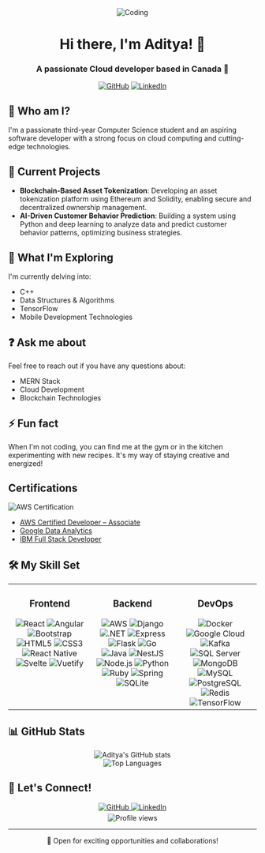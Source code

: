 <div align="center">
  <img src="https://i.giphy.com/media/v1.Y2lkPTc5MGI3NjExMXZrZTdyN3FhdTVlNWI0bXQ0Nm90MmRibnp0ZHg0cWFzZ2k1MGxrZiZlcD12MV9pbnRlcm5hbF9naWZfYnlfaWQmY3Q9Zw/fhAwk4DnqNgw8/giphy.gif" alt="Coding">

  # Hi there, I'm Aditya! 👋

  ### A passionate Cloud developer based in Canada 🍁

  [![GitHub](https://img.shields.io/badge/GitHub-Addy768-181717?style=for-the-badge&logo=github)](https://github.com/Addy768)
  [![LinkedIn](https://img.shields.io/badge/LinkedIn-Aditya%20Sharma-0077B5?style=for-the-badge&logo=linkedin)](https://www.linkedin.com/in/aditya-sharma-625564281/)

</div>

## 🤖 Who am I?

I'm a passionate third-year Computer Science student and an aspiring software developer with a strong focus on cloud computing and cutting-edge technologies.

## 🔭 Current Projects

- **Blockchain-Based Asset Tokenization**: Developing an asset tokenization platform using Ethereum and Solidity, enabling secure and decentralized ownership management.
- **AI-Driven Customer Behavior Prediction**: Building a system using Python and deep learning to analyze data and predict customer behavior patterns, optimizing business strategies.

## 🌱 What I'm Exploring

I'm currently delving into:
- C++
- Data Structures & Algorithms
- TensorFlow
- Mobile Development Technologies

## ❓ Ask me about

Feel free to reach out if you have any questions about:
- MERN Stack
- Cloud Development
- Blockchain Technologies

## ⚡ Fun fact

When I'm not coding, you can find me at the gym or in the kitchen experimenting with new recipes. It's my way of staying creative and energized!

## Certifications  
![AWS Certification](https://github.com/user-attachments/assets/ba9288dc-c27f-40be-8d07-f802f2a9ae97)  

- [AWS Certified Developer – Associate](https://www.credly.com/badges/3a2cd64b-81f1-42bf-837e-378c725a620e/linked_in?t=sqpd8g)  
- [Google Data Analytics](https://www.coursera.org/account/accomplishments/professional-cert/certificate/9GSY75HPPYG8)  
- [IBM Full Stack Developer](https://www.coursera.org/account/accomplishments/professional-cert/certificate/9GSY75HPPYG8)  


## 🛠️ My Skill Set

<table>
  <tr>
    <td valign="top" width="33%">
      <h3 align="center">Frontend</h3>
      <div align="center">
        <img src="https://img.shields.io/badge/-React-61DAFB?style=flat-square&logo=react&logoColor=black" alt="React" />
        <img src="https://img.shields.io/badge/-Angular-DD0031?style=flat-square&logo=angular&logoColor=white" alt="Angular" />
        <img src="https://img.shields.io/badge/-Bootstrap-7952B3?style=flat-square&logo=bootstrap&logoColor=white" alt="Bootstrap" />
        <img src="https://img.shields.io/badge/-HTML5-E34F26?style=flat-square&logo=html5&logoColor=white" alt="HTML5" />
        <img src="https://img.shields.io/badge/-CSS3-1572B6?style=flat-square&logo=css3&logoColor=white" alt="CSS3" />
        <img src="https://img.shields.io/badge/-React%20Native-61DAFB?style=flat-square&logo=react&logoColor=black" alt="React Native" />
        <img src="https://img.shields.io/badge/-Svelte-FF3E00?style=flat-square&logo=svelte&logoColor=white" alt="Svelte" />
        <img src="https://img.shields.io/badge/-Vuetify-1867C0?style=flat-square&logo=vuetify&logoColor=white" alt="Vuetify" />
      </div>
    </td>
    <td valign="top" width="33%">
      <h3 align="center">Backend</h3>
      <div align="center">
        <img src="https://img.shields.io/badge/-AWS-232F3E?style=flat-square&logo=amazon-aws&logoColor=white" alt="AWS" />
        <img src="https://img.shields.io/badge/-Django-092E20?style=flat-square&logo=django&logoColor=white" alt="Django" />
        <img src="https://img.shields.io/badge/-.NET-512BD4?style=flat-square&logo=.net&logoColor=white" alt=".NET" />
        <img src="https://img.shields.io/badge/-Express-000000?style=flat-square&logo=express&logoColor=white" alt="Express" />
        <img src="https://img.shields.io/badge/-Flask-000000?style=flat-square&logo=flask&logoColor=white" alt="Flask" />
        <img src="https://img.shields.io/badge/-Go-00ADD8?style=flat-square&logo=go&logoColor=white" alt="Go" />
        <img src="https://img.shields.io/badge/-Java-007396?style=flat-square&logo=java&logoColor=white" alt="Java" />
        <img src="https://img.shields.io/badge/-NestJS-E0234E?style=flat-square&logo=nestjs&logoColor=white" alt="NestJS" />
        <img src="https://img.shields.io/badge/-Node.js-339933?style=flat-square&logo=node.js&logoColor=white" alt="Node.js" />
        <img src="https://img.shields.io/badge/-Python-3776AB?style=flat-square&logo=python&logoColor=white" alt="Python" />
        <img src="https://img.shields.io/badge/-Ruby-CC342D?style=flat-square&logo=ruby&logoColor=white" alt="Ruby" />
        <img src="https://img.shields.io/badge/-Spring-6DB33F?style=flat-square&logo=spring&logoColor=white" alt="Spring" />
        <img src="https://img.shields.io/badge/-SQLite-003B57?style=flat-square&logo=sqlite&logoColor=white" alt="SQLite" />
      </div>
    </td>
    <td valign="top" width="33%">
      <h3 align="center">DevOps</h3>
      <div align="center">
        <img src="https://img.shields.io/badge/-Docker-2496ED?style=flat-square&logo=docker&logoColor=white" alt="Docker" />
        <img src="https://img.shields.io/badge/-Google%20Cloud-4285F4?style=flat-square&logo=google-cloud&logoColor=white" alt="Google Cloud" />
        <img src="https://img.shields.io/badge/-Kafka-231F20?style=flat-square&logo=apache-kafka&logoColor=white" alt="Kafka" />
        <img src="https://img.shields.io/badge/-SQL%20Server-CC2927?style=flat-square&logo=microsoft-sql-server&logoColor=white" alt="SQL Server" />
        <img src="https://img.shields.io/badge/-MongoDB-47A248?style=flat-square&logo=mongodb&logoColor=white" alt="MongoDB" />
        <img src="https://img.shields.io/badge/-MySQL-4479A1?style=flat-square&logo=mysql&logoColor=white" alt="MySQL" />
        <img src="https://img.shields.io/badge/-PostgreSQL-336791?style=flat-square&logo=postgresql&logoColor=white" alt="PostgreSQL" />
        <img src="https://img.shields.io/badge/-Redis-DC382D?style=flat-square&logo=redis&logoColor=white" alt="Redis" />
        <img src="https://img.shields.io/badge/-TensorFlow-FF6F00?style=flat-square&logo=tensorflow&logoColor=white" alt="TensorFlow" />
      </div>
    </td>
  </tr>
</table>

## 📊 GitHub Stats

<div align="center">
  <img src="https://github-readme-stats.vercel.app/api?username=Addy768&show_icons=true&theme=radical" alt="Aditya's GitHub stats" />
</div>

<div align="center">
  <img src="https://github-readme-stats.vercel.app/api/top-langs/?username=Addy768&layout=pie" alt="Top Languages" />
</div>

## 🤝 Let's Connect!

<div align="center">
  <a href="https://github.com/Addy768" target="_blank">
    <img src="https://img.shields.io/badge/github-%2324292e.svg?&style=for-the-badge&logo=github&logoColor=white" alt="GitHub" style="margin-bottom: 5px;" />
  </a>
  <a href="https://www.linkedin.com/in/aditya-sharma-625564281/" target="_blank">
    <img src="https://img.shields.io/badge/linkedin-%231E77B5.svg?&style=for-the-badge&logo=linkedin&logoColor=white" alt="LinkedIn" style="margin-bottom: 5px;" />
  </a>
</div>

<div align="center">
  <img src="https://komarev.com/ghpvc/?username=Addy768&style=flat-square&color=blue" alt="Profile views" />
</div>

---

<div align="center">
  💼 Open for exciting opportunities and collaborations!
</div>

